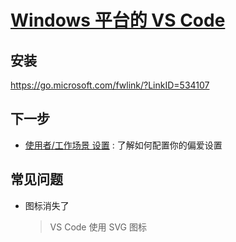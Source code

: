 # [Windows 平台的 VS Code](https://code.visualstudio.com/docs/setup/windows)

## 安装

<https://go.microsoft.com/fwlink/?LinkID=534107>



## 下一步

- [使用者/工作场景 设置](https://code.visualstudio.com/docs/getstarted/settings) : 了解如何配置你的偏爱设置



## 常见问题

- 图标消失了

  > VS Code 使用 SVG 图标